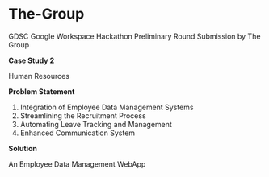 # The-Group
GDSC Google Workspace Hackathon Preliminary Round Submission by The Group

<b>Case Study 2</b>

Human Resources 

<b>Problem Statement</b>
1. Integration of Employee Data Management Systems
2. Streamlining the Recruitment Process
3. Automating Leave Tracking and Management
4. Enhanced Communication System

<b>Solution</b>

An Employee Data Management WebApp
